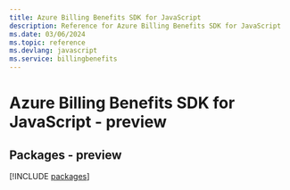 ```yaml
---
title: Azure Billing Benefits SDK for JavaScript
description: Reference for Azure Billing Benefits SDK for JavaScript
ms.date: 03/06/2024
ms.topic: reference
ms.devlang: javascript
ms.service: billingbenefits
---
```

# Azure Billing Benefits SDK for JavaScript - preview
## Packages - preview
[!INCLUDE [packages](billing-benefits-index.md)]